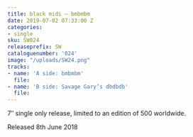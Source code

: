 ```yaml
---
title: black midi – bmbmbm
date: 2019-07-02 07:33:00 Z
categories:
- single
sku: SW024
releaseprefix: SW
cataloguenumber: '024'
image: "/uploads/SW24.png"
tracks:
- name: 'A side: bmbmbm'
  file: 
- name: 'B side: Savage Gary’s dbdbdb'
  file: 
---
```


7″ single only release, limited to an edition of 500 worldwide.

Released 8th June 2018